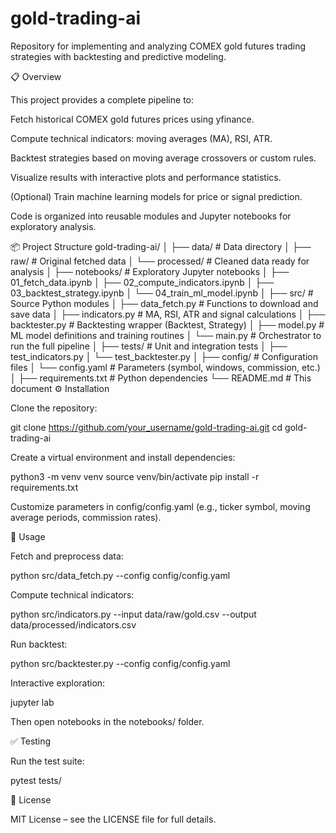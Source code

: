 # gold-trading-ai
Repository for implementing and analyzing COMEX gold futures trading strategies with backtesting and predictive modeling.

📋 Overview

This project provides a complete pipeline to:

Fetch historical COMEX gold futures prices using yfinance.

Compute technical indicators: moving averages (MA), RSI, ATR.

Backtest strategies based on moving average crossovers or custom rules.

Visualize results with interactive plots and performance statistics.

(Optional) Train machine learning models for price or signal prediction.

Code is organized into reusable modules and Jupyter notebooks for exploratory analysis.

📦 Project Structure
gold-trading-ai/
│
├── data/                   # Data directory
│   ├── raw/                # Original fetched data
│   └── processed/          # Cleaned data ready for analysis
│
├── notebooks/              # Exploratory Jupyter notebooks
│   ├── 01_fetch_data.ipynb
│   ├── 02_compute_indicators.ipynb
│   ├── 03_backtest_strategy.ipynb
│   └── 04_train_ml_model.ipynb
│
├── src/                    # Source Python modules
│   ├── data_fetch.py       # Functions to download and save data
│   ├── indicators.py       # MA, RSI, ATR and signal calculations
│   ├── backtester.py       # Backtesting wrapper (Backtest, Strategy)
│   ├── model.py            # ML model definitions and training routines
│   └── main.py             # Orchestrator to run the full pipeline
│
├── tests/                  # Unit and integration tests
│   ├── test_indicators.py
│   └── test_backtester.py
│
├── config/                 # Configuration files
│   └── config.yaml         # Parameters (symbol, windows, commission, etc.)
│
├── requirements.txt        # Python dependencies
└── README.md               # This document
⚙️ Installation

Clone the repository:

git clone https://github.com/your_username/gold-trading-ai.git
cd gold-trading-ai

Create a virtual environment and install dependencies:

python3 -m venv venv
source venv/bin/activate
pip install -r requirements.txt

Customize parameters in config/config.yaml (e.g., ticker symbol, moving average periods, commission rates).

🚀 Usage

Fetch and preprocess data:

python src/data_fetch.py --config config/config.yaml

Compute technical indicators:

python src/indicators.py --input data/raw/gold.csv --output data/processed/indicators.csv

Run backtest:

python src/backtester.py --config config/config.yaml

Interactive exploration:

jupyter lab

Then open notebooks in the notebooks/ folder.

✅ Testing

Run the test suite:

pytest tests/

📄 License

MIT License – see the LICENSE file for full details.

 